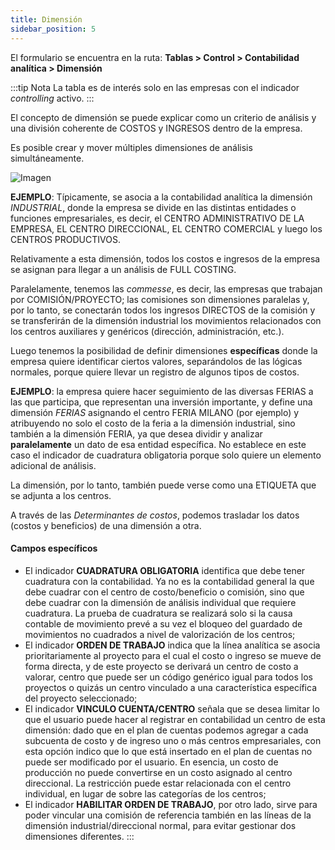 ```yaml
---
title: Dimensión
sidebar_position: 5
---
```


El formulario se encuentra en la ruta: **Tablas > Control > Contabilidad analítica > Dimensión**

:::tip Nota
La tabla es de interés solo en las empresas con el indicador *controlling* activo.
:::

El concepto de dimensión se puede explicar como un criterio de análisis y una división coherente de COSTOS y INGRESOS dentro de la empresa.

Es posible crear y mover múltiples dimensiones de análisis simultáneamente. 

![Imagen](/img/it-it/configurations/tables/controlling/analytical-accounting/dimension.png)

**EJEMPLO**: Típicamente, se asocia a la contabilidad analítica la dimensión *INDUSTRIAL*, donde la empresa se divide en las distintas entidades o funciones empresariales, es decir, el CENTRO ADMINISTRATIVO DE LA EMPRESA, EL CENTRO DIRECCIONAL, EL CENTRO COMERCIAL y luego los CENTROS PRODUCTIVOS. 

Relativamente a esta dimensión, todos los costos e ingresos de la empresa se asignan para llegar a un análisis de FULL COSTING. 

Paralelamente, tenemos las *commesse*, es decir, las empresas que trabajan por COMISIÓN/PROYECTO; las comisiones son dimensiones paralelas y, por lo tanto, se conectarán todos los ingresos DIRECTOS de la comisión y se transferirán de la dimensión industrial los movimientos relacionados con los centros auxiliares y genéricos (dirección, administración, etc.). 

Luego tenemos la posibilidad de definir dimensiones **específicas** donde la empresa quiere identificar ciertos valores, separándolos de las lógicas normales, porque quiere llevar un registro de algunos tipos de costos. 

**EJEMPLO**: la empresa quiere hacer seguimiento de las diversas FERIAS a las que participa, que representan una inversión importante, y define una dimensión *FERIAS* asignando el centro FERIA MILANO (por ejemplo) y atribuyendo no solo el costo de la feria a la dimensión industrial, sino también a la dimensión FERIA, ya que desea dividir y analizar **paralelamente** un dato de esa entidad específica. No establece en este caso el indicador de cuadratura obligatoria porque solo quiere un elemento adicional de análisis.

La dimensión, por lo tanto, también puede verse como una ETIQUETA que se adjunta a los centros. 

A través de las *Determinantes de costos*, podemos trasladar los datos (costos y beneficios) de una dimensión a otra. 

#### Campos específicos

- El indicador **CUADRATURA OBLIGATORIA** identifica que debe tener cuadratura con la contabilidad. Ya no es la contabilidad general la que debe cuadrar con el centro de costo/beneficio o comisión, sino que debe cuadrar con la dimensión de análisis individual que requiere cuadratura. La prueba de cuadratura se realizará solo si la causa contable de movimiento prevé a su vez el bloqueo del guardado de movimientos no cuadrados a nivel de valorización de los centros;  
- El indicador **ORDEN DE TRABAJO** indica que la línea analítica se asocia prioritariamente al proyecto para el cual el costo o ingreso se mueve de forma directa, y de este proyecto se derivará un centro de costo a valorar, centro que puede ser un código genérico igual para todos los proyectos o quizás un centro vinculado a una característica específica del proyecto seleccionado;  
- El indicador **VINCULO CUENTA/CENTRO** señala que se desea limitar lo que el usuario puede hacer al registrar en contabilidad un centro de esta dimensión: dado que en el plan de cuentas podemos agregar a cada subcuenta de costo y de ingreso uno o más centros empresariales, con esta opción indico que lo que está insertado en el plan de cuentas no puede ser modificado por el usuario. En esencia, un costo de producción no puede convertirse en un costo asignado al centro direccional. La restricción puede estar relacionada con el centro individual, en lugar de sobre las categorías de los centros;  
- El indicador **HABILITAR ORDEN DE TRABAJO**, por otro lado, sirve para poder vincular una comisión de referencia también en las líneas de la dimensión industrial/direccional normal, para evitar gestionar dos dimensiones diferentes.
:::
